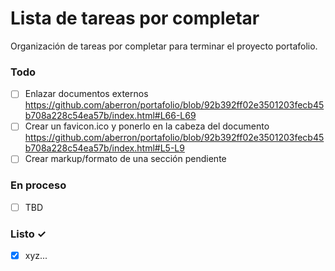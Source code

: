 # Lista de tareas por completar

Organización de tareas por completar para terminar el proyecto portafolio.

### Todo

- [ ] Enlazar documentos externos
      https://github.com/aberron/portafolio/blob/92b392ff02e3501203fecb45b708a228c54ea57b/index.html#L66-L69
- [ ] Crear un favicon.ico y ponerlo en la cabeza del documento
      https://github.com/aberron/portafolio/blob/92b392ff02e3501203fecb45b708a228c54ea57b/index.html#L5-L9
- [ ] Crear markup/formato de una sección pendiente

### En proceso

- [ ] TBD

### Listo ✓

- [x] xyz...
